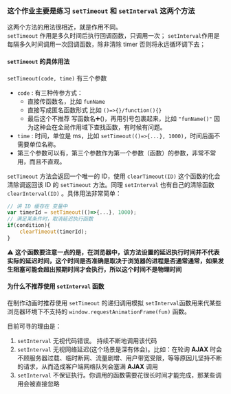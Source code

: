 ### 这个作业主要是练习 `setTimeout` 和 `setInterval` 这两个方法

这两个方法的用法很相近，就是作用不同。  
`setTimeout` 作用是多久时间后执行回调函数，只调用一次； 
`setInterval`作用是每隔多久时间调用一次回调函数，除非清除 timer 否则将永远循环调下去；

#### `setTimeout` 的具体用法

`setTimeout(code, time)` 有三个参数
- `code` : 有三种传参方式：
    - 直接传函数名，比如 `funName`
    - 直接写成匿名函数形式 比如 `()=>{}/function(){}`
    - 最后这个不推荐 写函数名➕()，再用引号包裹起来，比如 `"funName()"` 因为这种会在全局作用域下查找函数，有时候有问题。
- `time` : 时间，单位是 ms，比如 `setTimeout(()=>{...}, 1000)`，时间后面不需要单位名称。
- 第三个参数可以有，第三个参数作为第一个参数（函数）的参数，非常不常用，而且不直观。

`setTimeout` 方法会返回一个唯一的 ID，使用 `clearTimeout(ID)` 这个函数的化会清除调返回该 ID 的 `setTimeout` 方法。同理 `setInterval` 也有自己的清除函数 `clearInterval(ID)` 。具体用法非常简单：

```js
// 讲 ID 缓存在 变量中
var timerId = setTimeout(()=>{...}, 1000);
// 满足某条件时，取消延迟执行函数
if(condition){
    clearTimeout(timerId);
}
```

⚠️ **这个函数要注意一点的是，在浏览器中，该方法设置的延迟执行时间并不代表实际的延迟时间，这个时间是否准确是取决于浏览器的进程是否通常通常，如果发生阻塞可能会超出预期时间才会执行，所以这个时间不是物理时间**

#### 为什么不推荐使用 `setInterval` 函数
在制作动画时推荐使用 `setTimeout` 的递归调用模拟 `setInterval`函数用来代某些浏览器环境下不支持的 `window.requestAnimationFrame(fun)` 函数。

目前可寻的理由是：

1. `setInterval` 无视代码错误。 持续不断地调用该代码
2. `setInterval` 无视网络延迟(这个场景是深有体会)。比如：在轮询 **AJAX** 时会不顾服务器过载、临时断网、流量剧增、用户带宽受限，等等原因儿坚持不断的请求，从而造成客户端网络队列会塞满 **AJAX** 调用
3. `setInterval` 不保证执行。你调用的函数需要花很长时间才能完成，那某些调用会被直接忽略